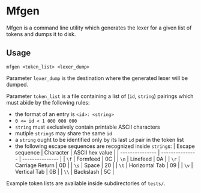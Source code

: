# Mfgen

Mfgen is a command line utility which generates the lexer for a given list of
tokens and dumps it to disk.

## Usage

```
mfgen <token_list> <lexer_dump>
```

Parameter `lexer_dump` is the destination where the generated lexer will be
dumped.

Parameter `token_list` is a file containing a list of (`id`, `string`) pairings
which must abide by the following rules:
- the format of an entry is `<id>: <string>`
- `0 <= id < 1 000 000 000`
- `string` must exclusively contain printable ASCII characters
- mutiple `string`s may share the same `id`
- a `string` ought to be identified only by its last `id` pair in the token list
- the following escape sequences are recognized inside `string`s:
	| Escape sequence | Character       | ASCII hex value |
	| --------------- | --------------- | --------------- |
	| `\f`            | Formfeed        | 0C              |
	| `\n`            | Linefeed        | 0A              |
	| `\r`            | Carriage Return | 0D              |
	| `\s`            | Space           | 20              |
	| `\t`            | Horizontal Tab  | 09              |
	| `\v`            | Vertical Tab    | 0B              |
	| `\\`            | Backslash       | 5C              |

Example token lists are available inside subdirectories of `tests/`.
